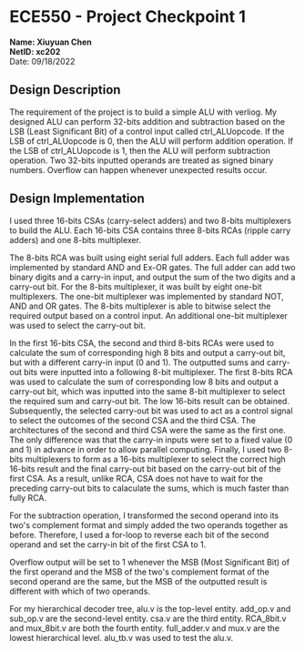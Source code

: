# ECE550 - Project Checkpoint 1
**Name: Xiuyuan Chen**  
**NetID: xc202**   
Date: 09/18/2022    
## Design Description
The requirement of the project is to build a simple ALU with verliog. My designed ALU can perform 32-bits addition and subtraction based on the LSB (Least Significant Bit) of a control input called ctrl_ALUopcode. If the LSB of ctrl_ALUopcode is 0, then the ALU will perform addition operation. If the LSB of ctrl_ALUopcode is 1, then the ALU will perform subtraction operation. Two 32-bits inputted operands are treated as signed binary numbers. Overflow can happen whenever unexpected results occur. 
## Design Implementation
I used three 16-bits CSAs (carry-select adders) and two 8-bits multiplexers to build the ALU. Each 16-bits CSA contains three 8-bits RCAs (ripple carry adders) and one 8-bits multiplexer.   
  
The 8-bits RCA was built using eight serial full adders. Each full adder was implemented by standard AND and Ex-OR gates. The full adder can add two binary digits and a carry-in input, and output the sum of the two digits and a carry-out bit. For the 8-bits multiplexer, it was built by eight one-bit multiplexers. The one-bit multiplexer was implemented by standard NOT, AND and OR gates. The 8-bits multiplexer is able to bitwise select the required output based on a control input. An additional one-bit multiplexer was used to select the carry-out bit.  
  
In the first 16-bits CSA, the second and third 8-bits RCAs were used to calculate the sum of corresponding high 8 bits and output a carry-out bit, but with a different carry-in input (0 and 1). The outputted sums and carry-out bits were inputted into a following 8-bit multiplexer. The first 8-bits RCA was used to calculate the sum of corresponding low 8 bits and output a carry-out bit, which was inputted into the same 8-bit multiplexer to select the required sum and carry-out bit. The low 16-bits result can be obtained. Subsequently, the selected carry-out bit was used to act as a control signal to select the outcomes of the second CSA and the third CSA. The architectures of the second and third CSA were the same as the first one. The only difference was that the carry-in inputs were set to a fixed value (0 and 1) in advance in order to allow parallel computing. Finally, I used two 8-bits multiplexers to form as a 16-bits multiplexer to select the correct high 16-bits result and the final carry-out bit based on the carry-out bit of the first CSA. As a result, unlike RCA, CSA does not have to wait for the preceding carry-out bits to calaculate the sums, which is much faster than fully RCA. 

For the subtraction operation, I transformed the second operand into its two's complement format and simply added the two operands together as before. Therefore, I used a for-loop to reverse each bit of the second operand and set the carry-in bit of the first CSA to 1. 

Overflow output will be set to 1 whenever the MSB (Most Significant Bit) of the first operand and the MSB of the two's complement format of the second operand are the same, but the MSB of the outputted result is different with which of two operands. 

For my hierarchical decoder tree, alu.v is the top-level entity. add_op.v and sub_op.v are the second-level entity. csa.v are the third entity. RCA_8bit.v and mux_8bit.v are both the fourth entity. full_adder.v and mux.v are the lowest hierarchical level. alu_tb.v was used to test the alu.v.
